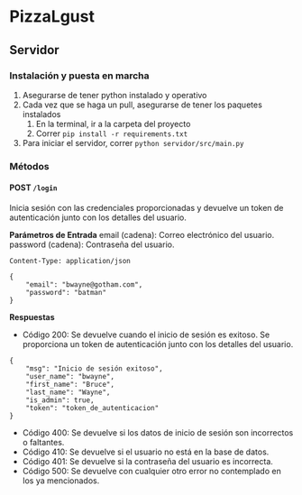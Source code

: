 # PizzaLgust

## Servidor
### Instalación y puesta en marcha
1. Asegurarse de tener python instalado y operativo
2. Cada vez que se haga un pull, asegurarse de tener los paquetes instalados
   1. En la terminal, ir a la carpeta del proyecto
   2. Correr `pip install -r requirements.txt`
3. Para iniciar el servidor, correr `python servidor/src/main.py`

### Métodos
####  POST `/login`
Inicia sesión con las credenciales proporcionadas y devuelve un token de autenticación junto con los detalles del usuario.

**Parámetros de Entrada**
email (cadena): Correo electrónico del usuario.
password (cadena): Contraseña del usuario.
```GET /login HTTP/1.1
Content-Type: application/json

{
    "email": "bwayne@gotham.com",
    "password": "batman"
}
```
**Respuestas**
- Código 200: Se devuelve cuando el inicio de sesión es exitoso. Se proporciona un token de autenticación junto con los detalles del usuario.
```
{
    "msg": "Inicio de sesión exitoso",
    "user_name": "bwayne",
    "first_name": "Bruce",
    "last_name": "Wayne",
    "is_admin": true,
    "token": "token_de_autenticacion"
}
```

- Código 400: Se devuelve si los datos de inicio de sesión son incorrectos o faltantes.
- Código 410: Se devuelve si el usuario no está en la base de datos.
- Código 401: Se devuelve si la contraseña del usuario es incorrecta.
- Código 500: Se devuelve con cualquier otro error no contemplado en los ya mencionados.